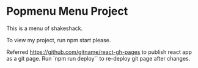 # Popmenu Menu Project

This is a menu of shakeshack. 

To view my project, run npm start please. 

Referred https://github.com/gitname/react-gh-pages to publish react app as a git page. Run `npm run deploy`` to re-deploy git page after changes. 
